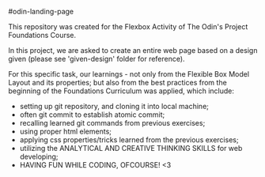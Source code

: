#odin-landing-page

This repository was created for the Flexbox Activity of The Odin's Project Foundations Course.

In this project, we are asked to create an entire web page based on a design given (please see 'given-design' folder for reference). 

For this specific task, our learnings - not only from the Flexible Box Model Layout and its properties; but also from the best practices from the beginning of the Foundations Curriculum was applied, which include:
- setting up git repository, and cloning it into local machine;
- often git commit to establish atomic commit;
- recalling learned git commands from previous exercises;
- using proper html elements;
- applying css properties/tricks learned from the previous exercises;
- utilizing the ANALYTICAL AND CREATIVE THINKING SKILLS for web developing;
- HAVING FUN WHILE CODING, OFCOURSE! <3
